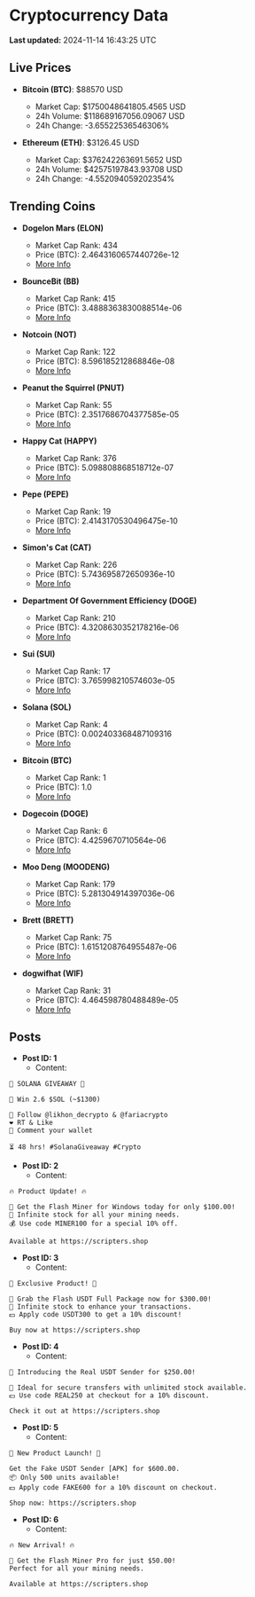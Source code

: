 # Cryptocurrency Data

**Last updated:** 2024-11-14 16:43:25 UTC

## Live Prices
- **Bitcoin (BTC)**: $88570 USD
  - Market Cap: $1750048641805.4565 USD
  - 24h Volume: $118689167056.09067 USD
  - 24h Change: -3.65522536546306%

- **Ethereum (ETH)**: $3126.45 USD
  - Market Cap: $376242263691.5652 USD
  - 24h Volume: $42575197843.93708 USD
  - 24h Change: -4.552094059202354%

## Trending Coins
- **Dogelon Mars (ELON)**
  - Market Cap Rank: 434
  - Price (BTC): 2.4643160657440726e-12
  - [More Info](https://www.coingecko.com/en/coins/dogelon-mars)

- **BounceBit (BB)**
  - Market Cap Rank: 415
  - Price (BTC): 3.4888363830088514e-06
  - [More Info](https://www.coingecko.com/en/coins/bouncebit)

- **Notcoin (NOT)**
  - Market Cap Rank: 122
  - Price (BTC): 8.596185212868846e-08
  - [More Info](https://www.coingecko.com/en/coins/notcoin)

- **Peanut the Squirrel (PNUT)**
  - Market Cap Rank: 55
  - Price (BTC): 2.3517686704377585e-05
  - [More Info](https://www.coingecko.com/en/coins/peanut-the-squirrel)

- **Happy Cat (HAPPY)**
  - Market Cap Rank: 376
  - Price (BTC): 5.098808868518712e-07
  - [More Info](https://www.coingecko.com/en/coins/happycat)

- **Pepe (PEPE)**
  - Market Cap Rank: 19
  - Price (BTC): 2.4143170530496475e-10
  - [More Info](https://www.coingecko.com/en/coins/pepe)

- **Simon's Cat (CAT)**
  - Market Cap Rank: 226
  - Price (BTC): 5.743695872650936e-10
  - [More Info](https://www.coingecko.com/en/coins/simons-cat)

- **Department Of Government Efficiency (DOGE)**
  - Market Cap Rank: 210
  - Price (BTC): 4.3208630352178216e-06
  - [More Info](https://www.coingecko.com/en/coins/department-of-government-efficiency)

- **Sui (SUI)**
  - Market Cap Rank: 17
  - Price (BTC): 3.765998210574603e-05
  - [More Info](https://www.coingecko.com/en/coins/sui)

- **Solana (SOL)**
  - Market Cap Rank: 4
  - Price (BTC): 0.002403368487109316
  - [More Info](https://www.coingecko.com/en/coins/solana)

- **Bitcoin (BTC)**
  - Market Cap Rank: 1
  - Price (BTC): 1.0
  - [More Info](https://www.coingecko.com/en/coins/bitcoin)

- **Dogecoin (DOGE)**
  - Market Cap Rank: 6
  - Price (BTC): 4.4259670710564e-06
  - [More Info](https://www.coingecko.com/en/coins/dogecoin)

- **Moo Deng (MOODENG)**
  - Market Cap Rank: 179
  - Price (BTC): 5.281304914397036e-06
  - [More Info](https://www.coingecko.com/en/coins/moo-deng)

- **Brett (BRETT)**
  - Market Cap Rank: 75
  - Price (BTC): 1.6151208764955487e-06
  - [More Info](https://www.coingecko.com/en/coins/brett-2)

- **dogwifhat (WIF)**
  - Market Cap Rank: 31
  - Price (BTC): 4.464598780488489e-05
  - [More Info](https://www.coingecko.com/en/coins/dogwifhat)

## Posts
- **Post ID: 1**
  - Content:
```
🚀 SOLANA GIVEAWAY 🚀

🎁 Win 2.6 $SOL (~$1300)

🤝 Follow @likhon_decrypto & @fariacrypto
❤️ RT & Like
💬 Comment your wallet

⏳ 48 hrs! #SolanaGiveaway #Crypto
```

- **Post ID: 2**
  - Content:
```
🔥 Product Update! 🔥

🚀 Get the Flash Miner for Windows today for only $100.00!
🔋 Infinite stock for all your mining needs.
💰 Use code MINER100 for a special 10% off.

Available at https://scripters.shop
```

- **Post ID: 3**
  - Content:
```
🎁 Exclusive Product! 🎁

💸 Grab the Flash USDT Full Package now for $300.00!
🎉 Infinite stock to enhance your transactions.
💵 Apply code USDT300 to get a 10% discount!

Buy now at https://scripters.shop
```

- **Post ID: 4**
  - Content:
```
💎 Introducing the Real USDT Sender for $250.00!

💼 Ideal for secure transfers with unlimited stock available.
💵 Use code REAL250 at checkout for a 10% discount.

Check it out at https://scripters.shop
```

- **Post ID: 5**
  - Content:
```
🚀 New Product Launch! 🚀

Get the Fake USDT Sender [APK] for $600.00.
📦 Only 500 units available!
💵 Apply code FAKE600 for a 10% discount on checkout.

Shop now: https://scripters.shop
```

- **Post ID: 6**
  - Content:
```
🔥 New Arrival! 🔥

💸 Get the Flash Miner Pro for just $50.00!
Perfect for all your mining needs.

Available at https://scripters.shop
```

